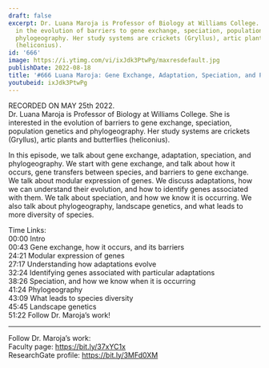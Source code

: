 ```yaml
---
draft: false
excerpt: Dr. Luana Maroja is Professor of Biology at Williams College. She is interested
  in the evolution of barriers to gene exchange, speciation, population genetics and
  phylogeography. Her study systems are crickets (Gryllus), artic plants and butterflies
  (heliconius).
id: '666'
image: https://i.ytimg.com/vi/ixJdk3PtwPg/maxresdefault.jpg
publishDate: 2022-08-18
title: '#666 Luana Maroja: Gene Exchange, Adaptation, Speciation, and Phylogeography'
youtubeid: ixJdk3PtwPg
---
```

<div class="timelinks">

RECORDED ON MAY 25th 2022.  
Dr. Luana Maroja is Professor of Biology at Williams College. She is interested in the evolution of barriers to gene exchange, speciation, population genetics and phylogeography. Her study systems are crickets (Gryllus), artic plants and butterflies (heliconius).

In this episode, we talk about gene exchange, adaptation, speciation, and phylogeography. We start with gene exchange, and talk about how it occurs, gene transfers between species, and barriers to gene exchange. We talk about modular expression of genes. We discuss adaptations, how we can understand their evolution, and how to identify genes associated with them. We talk about speciation, and how we know it is occurring. We also talk about phylogeography, landscape genetics, and what leads to more diversity of species.

Time Links:  
<time>00:00</time> Intro  
<time>00:43</time> Gene exchange, how it occurs, and its barriers  
<time>24:21</time> Modular expression of genes  
<time>27:17</time> Understanding how adaptations evolve  
<time>32:24</time> Identifying genes associated with particular adaptations  
<time>38:26</time> Speciation, and how we know when it is occurring  
<time>41:24</time> Phylogeography  
<time>43:09</time> What leads to species diversity  
<time>45:45</time> Landscape genetics  
<time>51:22</time> Follow Dr. Maroja’s work!

---

Follow Dr. Maroja’s work:  
Faculty page: https://bit.ly/37xYC1x  
ResearchGate profile: https://bit.ly/3MFd0XM
</div>

